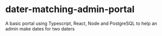 # dater-matching-admin-portal
A basic portal using Typescript, React, Node and PostgreSQL to help an admin make dates for two daters
